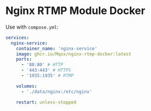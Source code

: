 # Nginx RTMP Module Docker

Use with `compose.yml`:
```yml
services:
  nginx-service:
    container_name: 'nginx-service'
    image: ghcr.io/Mqxx/nginx-rtmp-docker:latest
    ports:
      - '80:80' # HTTP
      - '443:443' # HTTPS
      - '1935:1935' # RTMP

    volumes:
      - './data/nginx:/etc/nginx'

    restart: unless-stopped
```
